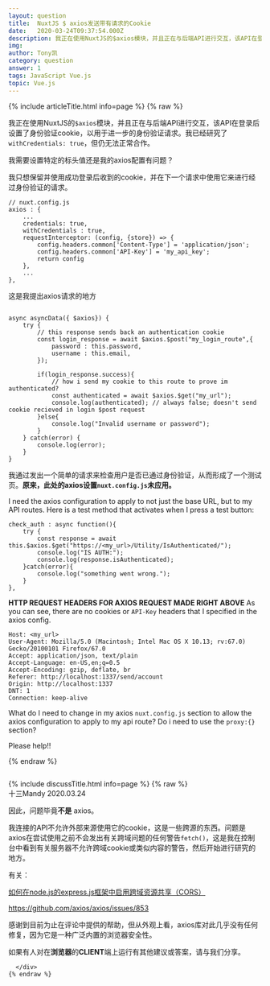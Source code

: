 ```yaml
---
layout: question
title:  NuxtJS $ axios发送带有请求的Cookie
date:   2020-03-24T09:37:54.000Z
description: 我正在使用NuxtJS的$axios模块，并且正在与后端API进行交互，该API在登录后设置了身份验证cookie，以用于进一步的身份验证请求。我已经研究...
img: 
author: Tony凯
category: question
answer: 1
tags: JavaScript Vue.js
topic: Vue.js
---
```

<div class="article-root">
  <div class="article">
    {% include articleTitle.html info=page %}
    {% raw %}
    <div class="article-content"><p><font style="vertical-align: inherit;"><font style="vertical-align: inherit;">我正在使用NuxtJS的</font></font><code>$axios</code><font style="vertical-align: inherit;"><font style="vertical-align: inherit;">模块，并且正在与后端API进行交互，该API在登录后设置了身份验证cookie，以用于进一步的身份验证请求。我已经研究了</font></font><code>withCredentials: true</code><font style="vertical-align: inherit;"><font style="vertical-align: inherit;">，但仍无法正常合作。</font></font></p>

<p><font style="vertical-align: inherit;"><font style="vertical-align: inherit;">我需要设置特定的标头值还是我的axios配置有问题？</font></font></p>

<p><font style="vertical-align: inherit;"><font style="vertical-align: inherit;">我只想保留并使用成功登录后收到的cookie，并在下一个请求中使用它来进行经过身份验证的请求。</font></font></p>

<pre><code>// nuxt.config.js<font></font>
axios : {<font></font>
    ...<font></font>
    credentials: true,<font></font>
    withCredentials : true,<font></font>
    requestInterceptor: (config, {store}) =&gt; {<font></font>
        config.headers.common['Content-Type'] = 'application/json';<font></font>
        config.headers.common['API-Key'] = 'my_api_key';<font></font>
        return config<font></font>
    },<font></font>
    ...<font></font>
},<font></font>
</code></pre>

<p><font style="vertical-align: inherit;"><font style="vertical-align: inherit;">这是我提出axios请求的地方</font></font></p>

<pre><code><font></font>
async asyncData({ $axios}) {<font></font>
    try {<font></font>
        // this response sends back an authentication cookie<font></font>
        const login_response = await $axios.$post("my_login_route",{<font></font>
            password : this.password,<font></font>
            username : this.email,<font></font>
        });<font></font>
<font></font>
        if(login_response.success){<font></font>
            // how i send my cookie to this route to prove im authenticated?<font></font>
            const authenticated = await $axios.$get("my_url");<font></font>
            console.log(authenticated); // always false; doesn't send cookie recieved in login $post request<font></font>
        }else{<font></font>
            console.log("Invalid username or password");<font></font>
        }<font></font>
    } catch(error) {<font></font>
        console.log(error);<font></font>
    }<font></font>
}<font></font>
</code></pre>

<p><font style="vertical-align: inherit;"><font style="vertical-align: inherit;">我通过发出一个简单的请求来检查用户是否已通过身份验证，从而形成了一个测试页。</font></font><strong><font style="vertical-align: inherit;"><font style="vertical-align: inherit;">原来，此处的axios设置</font></font><code>nuxt.config.js</code><font style="vertical-align: inherit;"><font style="vertical-align: inherit;">未应用。</font></font></strong> </p>

<p>I need the axios configuration to apply to not just the base URL, but to my API routes. Here is a test method that activates when I press a test button:</p>

<pre><code>check_auth : async function(){<font></font>
    try {<font></font>
        const response = await this.$axios.$get("https://&lt;my_url&gt;/Utility/IsAuthenticated/");<font></font>
        console.log("IS AUTH:");<font></font>
        console.log(response.isAuthenticated);<font></font>
    }catch(error){<font></font>
        console.log("something went wrong.");<font></font>
    }<font></font>
},<font></font>
</code></pre>

<p><strong>HTTP REQUEST HEADERS FOR AXIOS REQUEST MADE RIGHT ABOVE</strong>
As you can see, there are no cookies or <code>API-Key</code> headers that I specified in the axios config.</p>

<pre><code>Host: &lt;my_url&gt;<font></font>
User-Agent: Mozilla/5.0 (Macintosh; Intel Mac OS X 10.13; rv:67.0) Gecko/20100101 Firefox/67.0<font></font>
Accept: application/json, text/plain<font></font>
Accept-Language: en-US,en;q=0.5<font></font>
Accept-Encoding: gzip, deflate, br<font></font>
Referer: http://localhost:1337/send/account<font></font>
Origin: http://localhost:1337<font></font>
DNT: 1<font></font>
Connection: keep-alive<font></font>
</code></pre>

<p>What do I need to change in my axios <code>nuxt.config.js</code> section to allow the axios configuration to apply to my api route? Do i need to use the <code>proxy:{}</code> section? </p>

<p>Please help!!</p></div>
    {% endraw %}
  </div>
  <p style="height: 0;width:0;overflow: hidden;"> 第3583篇《NuxtJS $ axios发送带有请求的Cookie》来自Winter(https://github.com/aiyld/aiyld.github.io)的站点</p>
  <div class="discuss-wrapper">
    {% include discussTitle.html info=page %}
    {% raw %}
    <div class="discuss-item">
        <div class="discuss-parent">
          <div class="discuss-meta">
            <span class="discuss-user">十三Mandy</span>
            <span class="discuss-time">2020.03.24</span>
          </div>
          <div class="discuss-comment"><p><font style="vertical-align: inherit;"><font style="vertical-align: inherit;">因此，问题</font><font style="vertical-align: inherit;">毕竟</font></font><strong><font style="vertical-align: inherit;"><font style="vertical-align: inherit;">不是</font></font></strong><font style="vertical-align: inherit;"><font style="vertical-align: inherit;"> axios。</font></font></p>

<p><font style="vertical-align: inherit;"><font style="vertical-align: inherit;">我连接的API不允许外部来源使用它的cookie，这是一些跨源的东西。</font><font style="vertical-align: inherit;">问题是axios在尝试使用之前不会发出有关跨域问题的任何警告</font></font><code>fetch()</code><font style="vertical-align: inherit;"><font style="vertical-align: inherit;">，这是我在控制台中看到有关服务器不允许跨域cookie或类似内容的警告，然后开始进行研究的地方。</font></font></p>

<p><font style="vertical-align: inherit;"><font style="vertical-align: inherit;">有关：</font></font></p>

<p><a href="https://stackoverflow.com/questions/11181546/how-to-enable-cross-origin-resource-sharing-cors-in-the-express-js-framework-o"><font style="vertical-align: inherit;"><font style="vertical-align: inherit;">如何在node.js的express.js框架中启用跨域资源共享（CORS）</font></font></a></p>

<p><a href="https://github.com/axios/axios/issues/853" rel="nofollow noreferrer"><font style="vertical-align: inherit;"><font style="vertical-align: inherit;">https://github.com/axios/axios/issues/853</font></font></a></p>

<p><font style="vertical-align: inherit;"><font style="vertical-align: inherit;">感谢到目前为止在评论中提供的帮助，但从外观上看，axios库对此几乎没有任何修复，因为它是一种广泛内置的浏览器安全性。</font></font></p>

<p><font style="vertical-align: inherit;"><font style="vertical-align: inherit;">如果有人对</font><font style="vertical-align: inherit;">在</font><strong><font style="vertical-align: inherit;">浏览器</font></strong><font style="vertical-align: inherit;">的</font></font><strong><font style="vertical-align: inherit;"><font style="vertical-align: inherit;">CLIENT</font></font></strong><font style="vertical-align: inherit;"><font style="vertical-align: inherit;">端</font><font style="vertical-align: inherit;">上运行有其他建议或答案</font><font style="vertical-align: inherit;">，请与我们分享。</font></font><strong><font style="vertical-align: inherit;"></font></strong><font style="vertical-align: inherit;"></font></p></div>
        </div>
        
      </div>
    {% endraw %}
  </div>
<div>
